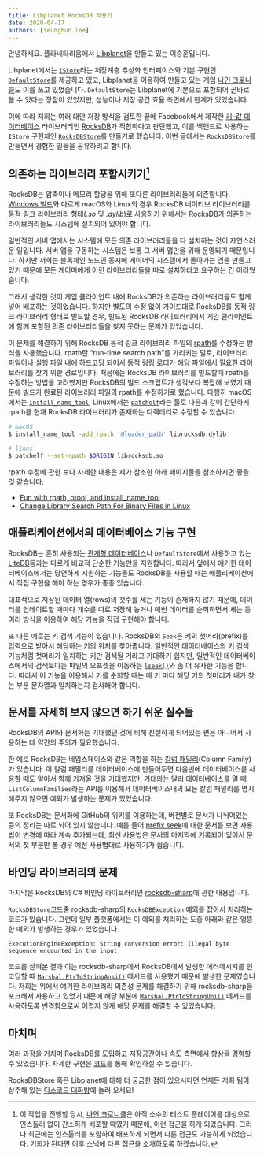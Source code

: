 ```yaml
---
title: Libplanet RocksDB 적용기
date: 2020-04-17
authors: [seunghun.lee]
---
```


안녕하세요. 플라네타리움에서 [Libplanet]을 만들고 있는 이승훈입니다.

Libplanet에서는 [`IStore`]라는 저장계층 추상화 인터페이스와 기본 구현인 [`DefaultStore`]를 제공하고 있고, Libplanet을 이용하여 만들고 있는 게임 [나인 크로니클][Nine Chronicles]도 이를 쓰고 있었습니다. `DefaultStore`는 Libplanet에 기본으로 포함되어 곧바로 쓸 수 있다는 장점이 있었지만, 성능이나 저장 공간 효율 측면에서 한계가 있었습니다.

이에 따라 저희는 여러 대안 저장 방식을 검토한 끝에 Facebook에서 제작한 [키–값 데이터베이스][Key-Value Database] 라이브러리인 [RocksDB]가 적합하다고 판단했고, 이를 백엔드로 사용하는 `IStore` 구현체인 [`RocksDBStore`]를 만들기로 했습니다. 이번 글에서는 `RocksDBStore`를 만들면서 경험한 일들을 공유하려고 합니다.

[Libplanet]: https://libplanet.io/
[`IStore`]: https://docs.libplanet.io/0.8.0/api/Libplanet.Store.IStore.html
[`DefaultStore`]: https://docs.libplanet.io/0.8.0/api/Libplanet.Store.DefaultStore.html
[RocksDB]: https://rocksdb.org/
[Nine Chronicles]: https://nine-chronicles.com/
[Key-Value Database]: https://ko.wikipedia.org/wiki/%ED%82%A4-%EA%B0%92_%EB%8D%B0%EC%9D%B4%ED%84%B0%EB%B2%A0%EC%9D%B4%EC%8A%A4
[`RocksDBStore`]: https://github.com/planetarium/libplanet/blob/master/Libplanet.RocksDBStore/RocksDBStore.cs

## 의존하는 라이브러리 포함시키기[^1]

RocksDB는 압축이나 메모리 할당을 위해 또다른 라이브러리들에 의존합니다. [Windows 빌드][Windows build]와 다르게 macOS와 Linux의 경우 RocksDB 네이티브 라이브러리를 동적 링크 라이브러리 형태(*.so* 및 *.dylib*)로 사용하기 위해서는 RocksDB가 의존하는 라이브러리들도 시스템에 설치되어 있어야 합니다.

일반적인 서버 앱에서는 시스템에 모든 의존 라이브러리들을 다 설치하는 것이 자연스러운 일입니다. 서버 앱을 구동하는 시스템은 보통 그 서버 앱만을 위해 운영되기 때문입니다. 하지만 저희는 블록체인 노드인 동시에 게이머의 시스템에서 돌아가는 앱을 만들고 있기 때문에 모든 게이머에게 이런 라이브러리들을 따로 설치하라고 요구하는 건 어려웠습니다.

그래서 생각한 것이 게임 클라이언트 내에 RocksDB가 의존하는 라이브러리들도 함께 넣어 배포하는 것이었습니다. 하지만 별도의 수정 없이 가이드대로 RocksDB를 동적 링크 라이브러리 형태로 빌드할 경우, 빌드된 RocksDB 라이브러리에서 게임 클라이언트에 함께 포함된 의존 라이브러리들을 찾지 못하는 문제가 있었습니다.

이 문제를 해결하기 위해 RocksDB 동적 링크 라이브러리 파일의 [rpath]를 수정하는 방식을 사용했습니다. rpath란 <q>run-time search path</q>를 가리키는 말로, 라이브러리 파일이나 실행 파일 내에 하드코딩 되어서 [동적 링킹][] [로더][]가 해당 파일에서 필요한 라이브러리를 찾기 위한 경로입니다. 처음에는 RocksDB 라이브러리를 빌드할때 rpath를 수정하는 방법을 고려했지만 RocksDB의 빌드 스크립트가 생각보다 복잡해 보였기 때문에 빌드가 완료된 라이브러리 파일의 rpath를 수정하기로 했습니다. 다행히 macOS에서는 [`install_name_tool`], Linux에서는 [`patchelf`]라는 툴로 다음과 같이 간단하게 rpath를 현재 RocksDB 라이브러리가 존재하는 디렉터리로 수정할 수 있습니다.

~~~~ bash
# macOS
$ install_name_tool -add_rpath '@loader_path' librocksdb.dylib

# linux
$ patchelf --set-rpath $ORIGIN librocksdb.so
~~~~

rpath 수정에 관한 보다 자세한 내용은 제가 참조한 아래 페이지들을 참조하시면 좋을 것 같습니다.

- [Fun with rpath, otool, and install\_name\_tool](https://medium.com/@donblas/fun-with-rpath-otool-and-install-name-tool-e3e41ae86172)
- [Change Library Search Path For Binary Files in Linux](https://mindonmind.github.io/notes/linux/change_rpath.html)

[Windows Build]: https://github.com/facebook/rocksdb/wiki/Building-on-Windows
[rpath]: https://en.wikipedia.org/wiki/Rpath
[동적 링킹]: https://en.wikipedia.org/wiki/Dynamic_linker
[로더]: https://ko.wikipedia.org/wiki/%EB%A1%9C%EB%8D%94_(%EC%BB%B4%ED%93%A8%ED%8C%85)
[`install_name_tool`]: https://www.unix.com/man-page/osx/1/install_name_tool/
[`patchelf`]: https://github.com/NixOS/patchelf
[^1]: 이 작업을 진행할 당시, [나인 크로니클][Nine Chronicles]은 아직 소수의 테스트 플레이어를 대상으로 인스톨러 없이 간소하게 배포할 때였기 때문에, 이런 접근을 하게 되었습니다. 그러나 최근에는 인스톨러를 포함하여 배포하게 되면서 다른 접근도 가능하게 되었습니다. 기회가 된다면 이후 스낵에 다른 접근을 소개하도록 하겠습니다.

## 애플리케이션에서의 데이터베이스 기능 구현

RocksDB는 흔히 사용되는 [관계형 데이터베이스]나 `DefaultStore`에서 사용하고 있는 [LiteDB]등과는 다르게 비교적 단순한 기능만을 지원합니다. 따라서 앞에서 얘기한 데이터베이스에서는 당연하게 지원하는 기능들도 RocksDB를 사용할 때는 애플리케이션에서 직접 구현을 해야 하는 경우가 종종 있습니다.

대표적으로 저장된 데이터 열(rows)의 갯수를 세는 기능이 존재하지 않기 때문에, 데이터를 업데이트할 때마다 개수를 따로 저장해 놓거나 매번 데이터를 순회하면서 세는 등 여러 방식을 이용하여 해당 기능을 직접 구현해야 합니다.

또 다른 예로는 키 검색 기능이 있습니다. RocksDB의 `Seek`은 키의 첫머리(prefix)를 입력으로 받아서 해당하는 키의 위치를 찾아줍니다. 일반적인 데이터베이스의 키 검색 기능처럼 첫머리가 일치하는 키만 검색될 거라고 기대하기 쉽지만, 일반적인 데이터베이스에서의 검색보다는 파일의 오프셋을 이동하는 [`lseek()`][lseek(2)]와 좀 더 유사한 기능을 합니다. 따라서 이 기능을 이용해서 키를 순회할 때는 매 키 마다 해당 키의 첫머리가 내가 찾는 부분 문자열과 일치하는지 검사해야 합니다.

[관계형 데이터베이스]: https://ko.wikipedia.org/wiki/%EA%B4%80%EA%B3%84%ED%98%95_%EB%8D%B0%EC%9D%B4%ED%84%B0%EB%B2%A0%EC%9D%B4%EC%8A%A4
[LiteDB]: https://www.litedb.org/
[lseek(2)]: http://man7.org/linux/man-pages/man2/lseek.2.html

## 문서를 자세히 보지 않으면 하기 쉬운 실수들

RocksDB의 API와 문서화는 기대했던 것에 비해 친절하게 되어있는 편은 아니어서 사용하는 데 약간의 주의가 필요했습니다.

한 예로 RocksDB는 네임스페이스와 같은 역할을 하는 [칼럼 패밀리][](Column Family)가 있습니다. 이 칼럼 패밀리를 데이터베이스에 만들어두면 다음번에 데이터베이스를 사용할 때도 알아서 함께 가져올 것을 기대했지만, 기대와는 달리 데이터베이스를 열 때 `ListColumnFamilies`라는 API를 이용해서 데이터베이스내의 모든 칼럼 패밀리를 명시해주지 않으면 예외가 발생하는 문제가 있었습니다.

또 RocksDB는 문서화에 GitHub의 위키를 이용하는데, 버전별로 문서가 나뉘어있는 등의 정리는 따로 되어 있지 않습니다. 예를 들어 [prefix seek]에 대한 문서를 보면 사용법이 변경에 따라 계속 추가되는데, 최신 사용법은 문서의 마지막에 기록되어 있어서 문서의 첫 부분만 볼 경우 예전 사용법대로 사용하기가 쉽습니다.

[칼럼 패밀리]: https://github.com/facebook/rocksdb/wiki/Column-Families
[prefix seek]: https://github.com/facebook/rocksdb/wiki/Prefix-Seek

## 바인딩 라이브러리의 문제

마지막은 RocksDB의 C# 바인딩 라이브러리인 [rocksdb-sharp]에 관한 내용입니다.

`RocksDBStore`코드중 rocksdb-sharp의 `RocksDBException` 예외를 잡아서 처리하는 코드가 있습니다. 그런데 일부 플랫폼에서는 이 예외를 처리하는 도중 아래와 같은 엉뚱한 예외가 발생하는 경우가 있었습니다.

    ExecutionEngineException: String conversion error: Illegal byte sequence encounted in the input.

코드를 살펴본 결과 이는 rocksdb-sharp에서 RocksDB에서 발생한 에러메시지를 인코딩할 때 [`Marshal.PtrToStringAnsi()`] 메서드를 사용했기 때문에 발생한 문제였습니다. 저희는 위에서 얘기한 라이브러리 의존성 문제를 해결하기 위해 rocksdb-sharp을 포크해서 사용하고 있었기 때문에 해당 부분에 [`Marshal.PtrToStringUni()`] 메서드를 사용하도록 변경함으로써 어렵지 않게 해당 문제를 해결할 수 있었습니다.

[rocksdb-sharp]: https://github.com/warrenfalk/rocksdb-sharp
[`Marshal.PtrToStringAnsi()`]: https://docs.microsoft.com/en-us/dotnet/api/system.runtime.interopservices.marshal.ptrtostringansi?view=netframework-4.8
[`Marshal.PtrToStringUni()`]: https://docs.microsoft.com/en-us/dotnet/api/system.runtime.interopservices.marshal.ptrtostringuni?view=netframework-4.8

## 마치며

여러 과정을 거치며 RocksDB를 도입하고 저장공간이나 속도 측면에서 향상을 경험할 수 있었습니다. 자세한 구현은 [코드][`RocksDBStore`]를 통해 확인하실 수 있습니다.

RocksDBStore 혹은 Libplanet에 대해 더 궁금한 점이 있으시다면 언제든 저희 팀이 상주해 있는 [디스코드 대화방][Discord]에 놀러 오세요!

[Discord]: https://discord.gg/planetarium
